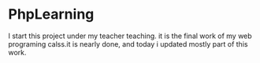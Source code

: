 # PhpLearning
I start this project under my teacher teaching. it is the final work of my web programing calss.it is nearly done, and today i updated mostly part of this work.
